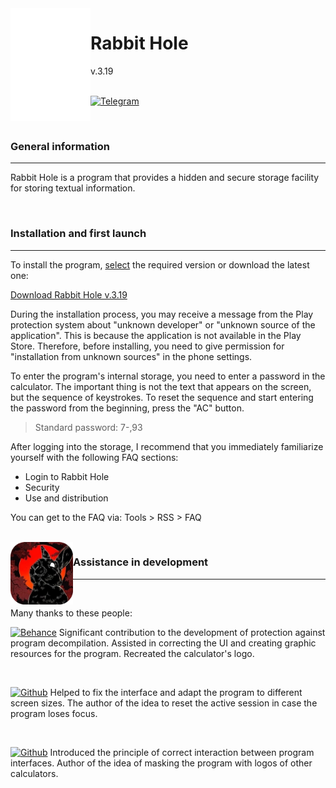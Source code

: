 <img src="app/src/main/res/drawable/logo_rabbit.png" align="left" width="128">
<h1>Rabbit Hole</h1>
<span>v.3.19</span>
<br>
<br>

[![Telegram](https://img.shields.io/badge/Telegram-Rabbit%20Hole%20Dev-blue?logo=telegram)](https://t.me/+a0AMUk-KAzY2MTky)


<br>
<h3>General information</h3>

---
Rabbit Hole is a program that provides a hidden and secure storage facility for storing textual information.

<br>
<h3>Installation and first launch</h3>

---
To install the program, [select](https://github.com/KiberGod/android-password-storage/releases) the required version or download the latest one:

[Download Rabbit Hole v.3.19](https://github.com/KiberGod/android-password-storage/releases/download/v3.19/rabbit-hole-v.3.19-release.apk)

During the installation process, you may receive a message from the Play protection system about "unknown developer" or "unknown source of the application". This is because the application is not available in the Play Store. Therefore, before installing, you need to give permission for "installation from unknown sources" in the phone settings.

To enter the program's internal storage, you need to enter a password in the calculator. The important thing is not the text that appears on the screen, but the sequence of keystrokes. To reset the sequence and start entering the password from the beginning, press the "AC" button.

> Standard password: 7-,93

After logging into the storage, I recommend that you immediately familiarize yourself with the following FAQ sections:
* Login to Rabbit Hole
* Security
* Use and distribution

You can get to the FAQ via: Tools > RSS > FAQ

<br>
<img src="app/src/main/res/drawable/img_rabbit_dev_logo.png" align="left" width="100">
<h3>Assistance in development</h3>

---

<br>

Many thanks to these people:


[![Behance](https://img.shields.io/badge/%E2%81%A3-Zakhar%20Zaitsev-%230ABF53?logo=behance)](https://www.behance.net/sakhari4)
Significant contribution to the development of protection against program decompilation. Assisted in correcting the UI and creating graphic resources for the program. Recreated the calculator's logo.

<br>

[![Github](https://img.shields.io/badge/%E2%81%A3-Malnormalulo-%23F77C26?logo=github)](https://github.com/Malnormalulos-git)
Helped to fix the interface and adapt the program to different screen sizes. The author of the idea to reset the active session in case the program loses focus.

<br>

[![Github](https://img.shields.io/badge/%E2%81%A3-Ivan%20Kravchenko-%230033CC?logo=github)](https://github.com/progvan)
Introduced the principle of correct interaction between program interfaces. Author of the idea of masking the program with logos of other calculators.

